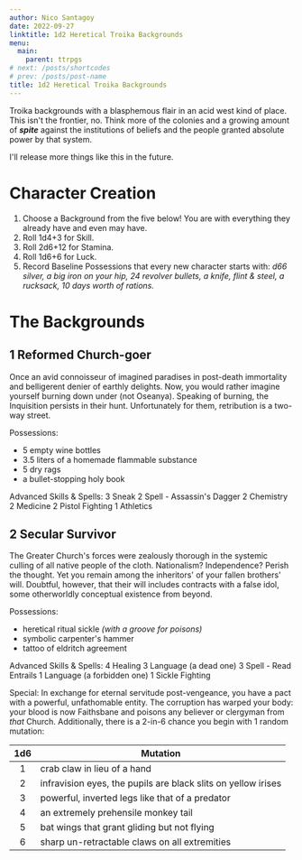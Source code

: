 ```yaml
---
author: Nico Santagoy
date: 2022-09-27
linktitle: 1d2 Heretical Troika Backgrounds
menu:
  main:
    parent: ttrpgs
# next: /posts/shortcodes
# prev: /posts/post-name
title: 1d2 Heretical Troika Backgrounds
---
```


Troika backgrounds with a blasphemous flair in an acid west kind of place. This isn't the frontier, no. Think more of the colonies and a growing amount of ***spite*** against the institutions of beliefs and the people granted absolute power by that system.

I'll release more things like this in the future.

# Character Creation

1. Choose a Background from the five below! You are with everything they already have and even may have.
2. Roll 1d4+3 for Skill.
3. Roll 2d6+12 for Stamina.
4. Roll 1d6+6 for Luck.
5. Record Baseline Possessions that every new character starts with: *d66 silver, a big iron on your hip, 24 revolver bullets, a knife, flint & steel, a rucksack, 10 days worth of rations.*

# The Backgrounds

## 1 Reformed Church-goer

Once an avid connoisseur of imagined paradises in post-death immortality and belligerent denier of earthly delights. Now, you would rather imagine yourself burning down under (not Oseanya). Speaking of burning, the Inquisition persists in their hunt. Unfortunately for them, retribution is a two-way street.

Possessions:

- 5 empty wine bottles
- 3.5 liters of a homemade flammable substance
- 5 dry rags
- a bullet-stopping holy book

Advanced Skills & Spells:
3 Sneak
2 Spell - Assassin's Dagger
2 Chemistry
2 Medicine
2 Pistol Fighting
1 Athletics

## 2 Secular Survivor

The Greater Church's forces were zealously thorough in the systemic culling of all native people of the cloth. Nationalism? Independence? Perish the thought. Yet you remain among the inheritors' of your fallen brothers' will. Doubtful, however, that their will includes contracts with a false idol, some otherworldly conceptual existence from beyond.

Possessions:

- heretical ritual sickle *(with a groove for poisons)*
- symbolic carpenter's hammer
- tattoo of eldritch agreement

Advanced Skills & Spells:
4 Healing
3 Language (a dead one)
3 Spell - Read Entrails
1 Language (a forbidden one)
1 Sickle Fighting

Special:
In exchange for eternal servitude post-vengeance, you have a pact with a powerful, unfathomable entity. The corruption has warped your body: your blood is now Faithsbane and poisons any believer or clergyman from *that* Church. Additionally, there is a 2-in-6 chance you begin with 1 random mutation:

| 1d6 | Mutation                                                      |
|:---:| ------------------------------------------------------------- |
|  1  | crab claw in lieu of a hand                                   |
|  2  | infravision eyes, the pupils are black slits on yellow irises |
|  3  | powerful, inverted legs like that of a predator               |
|  4  | an extremely prehensile monkey tail                           |
|  5  | bat wings that grant gliding but not flying                   |
|  6  | sharp un-retractable claws on all extremities                 |
